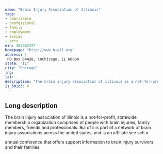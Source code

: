 ```yaml
---
name: "Brain Injury Association of Illinois"
tags:
- charitable
- professional
- family
- employment
- social
- arts
ein: 363962297
homepage: "http://www.biail.org"
address: |
 PO Box 64420, \nChicago, IL 60664
state: "IL"
city: "Chicago"
lng: 
lat: 
description: "The brain injury association of illinois is a not-for-profit, statewide membership organization comprised of people with brain injuries, family members, friends and professionals. Bia of il is part of a network of brain injury associations across the united states, and is an affiliate see sch o"
is_501c3: X
---
```


## Long description

The brain injury association of illinois is a not-for-profit, statewide membership organization comprised of people with brain injuries, family members, friends and professionals. Bia of il is part of a network of brain injury associations across the united states, and is an affiliate see sch o
  
  annual conference that offers support information to brain injury survivors and their families. 

